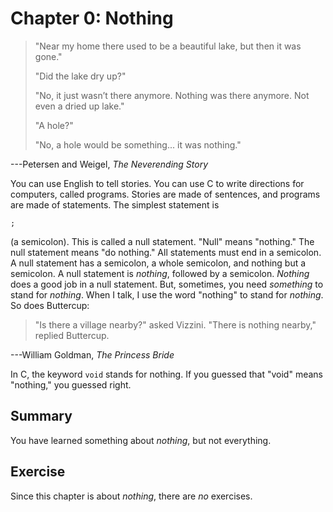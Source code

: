 # Chapter 0: Nothing

> "Near my home there used to be a beautiful lake, but then it was gone."
>
> "Did the lake dry up?"
>
> "No, it just wasn’t there anymore.
> Nothing was there anymore. Not even a dried up lake."
>
> "A hole?"
>
> "No, a hole would be something...
> it was nothing."

---Petersen and Weigel, _The Neverending Story_

You can use English to tell stories.
You can use C to write directions for computers, called programs.
Stories are made of sentences, and programs are made of statements.
The simplest statement is

    ;

(a semicolon).
This is called a null statement.
"Null" means "nothing."
The null statement means "do nothing."
All statements must end in a semicolon.
A null statement has a semicolon, a whole semicolon, and nothing but a semicolon.
A null statement is _nothing_, followed by a semicolon.
_Nothing_ does a good job in a null statement.
But, sometimes, you need _something_ to stand for _nothing_.
When I talk, I use the word "nothing" to stand for _nothing_.
So does Buttercup:

> "Is there a village nearby?" asked Vizzini.
> "There is nothing nearby," replied Buttercup.

---William Goldman, _The Princess Bride_

In C, the keyword `void` stands for nothing.
If you guessed that "void" means "nothing," you guessed right.

## Summary

You have learned something about _nothing_, but not everything.

## Exercise

Since this chapter is about _nothing_, there are _no_ exercises.

